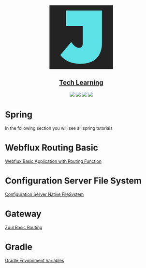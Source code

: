 <p align="center">
    <a href="https://jonathanjaramorales.herokuapp.com">
        <img src="https://github.com/JJaraM/blog-microservice-ui/blob/master/src/main/resources/public/logo-210x.png" height="210">
    </a>
</p>

<p align="center">
    <h2 align="center">
        <a href="https://jonathanjaramorales.herokuapp.com">Tech Learning</a>
    </h2>
    <p align="center">
        <a href="https://jonathanjaramorales.herokuapp.com/category/184"><img src="https://img.shields.io/badge/-spring-fd6d75.svg"/></a>
        <a href="https://jonathanjaramorales.herokuapp.com/category/178"><img src="https://img.shields.io/badge/-spring%5Fboot-fd6d75.svg"/></a>
        <a href="https://jonathanjaramorales.herokuapp.com/category/214"><img src="https://img.shields.io/badge/-spring%5Fcloud-fd6d75.svg"/></a>
        <a href="https://jonathanjaramorales.herokuapp.com/category/215"><img src="https://img.shields.io/badge/-spring%5Fconfiguration%5Fserver-fd6d75.svg"/></a>
    </p>
</p>

# Spring
In the following section you will see all spring tutorials

# Webflux Routing Basic
[Webflux Basic Application with Routing Function](https://github.com/JJaraM/tech-learning/tree/spring/webflux/webflux-basic-ws)

# Configuration Server File System
[Configuration Server Native FileSystem](https://github.com/JJaraM/tech-learning/tree/spring/configuration-server/configuration-server-filesystem)

# Gateway
[Zuul Basic Routing](https://github.com/JJaraM/tech-learning/tree/spring/cloud/gateway/zuul/zuul-dynamic-routing)

# Gradle
[Gradle Environment Variables](https://github.com/JJaraM/tech-learning/tree/prod/gradle-system-variable)
